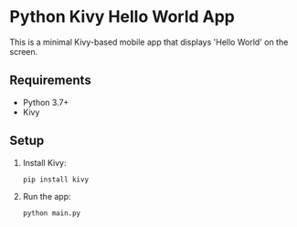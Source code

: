 # Python Kivy Hello World App

This is a minimal Kivy-based mobile app that displays 'Hello World' on the screen.

## Requirements
- Python 3.7+
- Kivy

## Setup
1. Install Kivy:
   ```sh
   pip install kivy
   ```
2. Run the app:
   ```sh
   python main.py
   ```
